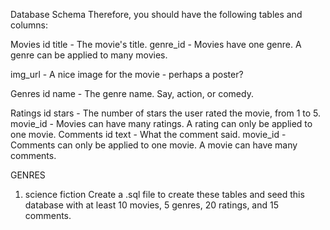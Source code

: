 Database Schema
Therefore, you should have the following tables and columns:

Movies
id
title - The movie's title.
genre_id - Movies have one genre. A genre can be applied to many movies.

img_url - A nice image for the movie - perhaps a poster?

Genres
id
name - The genre name. Say, action, or comedy.

Ratings
id
stars - The number of stars the user rated the movie, from 1 to 5.
movie_id - Movies can have many ratings. A rating can only be applied to one movie.
Comments
id
text - What the comment said.
movie_id - Comments can only be applied to one movie. A movie can have many comments.

GENRES
1. science fiction 
Create a .sql file to create these tables and seed this database with at least 10 movies, 5 genres, 20 ratings, and 15 comments.
